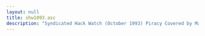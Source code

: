 ```yaml
---
layout: null
title: shw1093.asc
description: "Syndicated Hack Watch (October 1993) Piracy Covered by Mainstream Press"
---
```

